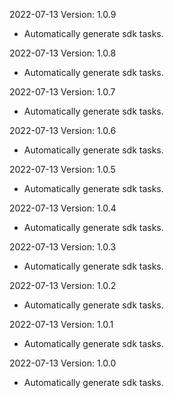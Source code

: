 2022-07-13 Version: 1.0.9
- Automatically generate sdk tasks.

2022-07-13 Version: 1.0.8
- Automatically generate sdk tasks.

2022-07-13 Version: 1.0.7
- Automatically generate sdk tasks.

2022-07-13 Version: 1.0.6
- Automatically generate sdk tasks.

2022-07-13 Version: 1.0.5
- Automatically generate sdk tasks.

2022-07-13 Version: 1.0.4
- Automatically generate sdk tasks.

2022-07-13 Version: 1.0.3
- Automatically generate sdk tasks.

2022-07-13 Version: 1.0.2
- Automatically generate sdk tasks.

2022-07-13 Version: 1.0.1
- Automatically generate sdk tasks.

2022-07-13 Version: 1.0.0
- Automatically generate sdk tasks.

